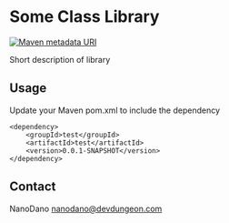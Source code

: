 Some Class Library
==================

[![Maven metadata URI](https://img.shields.io/maven-metadata/v/http/central.maven.org/maven2/com/devdungeon/tools/test/maven-metadata.xml.svg)]()

Short description of library

Usage
-----

Update your Maven pom.xml to include the dependency

    <dependency>
        <groupId>test</groupId>
        <artifactId>test</artifactId>
        <version>0.0.1-SNAPSHOT</version>
    </dependency>

Contact
-------

NanoDano <nanodano@devdungeon.com>
